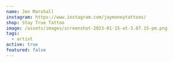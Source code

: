 ```yaml
---
name: Jen Marshall
instagram: https://www.instagram.com/jaymoneytattoos/
shop: Stay True Tattoo
image: /assets/images/screenshot-2023-01-15-at-3.07.15-pm.png
tags:
  - artist
active: true
featured: false
---
```


